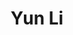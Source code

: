 ---
title: Yun Li
layout: people
permalink: /people/2_4_yun_li
status: Student
pname: Yun Li
position: PhD student
eml: li_yun@tongji.edu.cn
website: 
cv: 
github:
linkedin:
twitter:
facebook: 
instagram:
desp: Yun Li received his bachelor's degree in Biotechnology from WMU in 2022. His research focuses on tRNA biology and the development of new tools in tRNA research. Recently, he has been working on establishing tRNA-seq methods in early embryonic development and exploring the tRNA landscape in this stage.
---